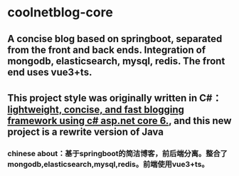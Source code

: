 # coolnetblog-core
## A concise blog based on springboot, separated from the front and back ends. Integration of mongodb, elasticsearch, mysql, redis. The front end uses vue3+ts.
## This project style was originally written in C#：[lightweight, concise, and fast blogging framework using c# asp.net core 6.](https://github.com/BlueSkyCaps/CoolNetBlog), and this new project is a rewrite version of Java

### chinese about：基于springboot的简洁博客，前后端分离。整合了mongodb,elasticsearch,mysql,redis。前端使用vue3+ts。

